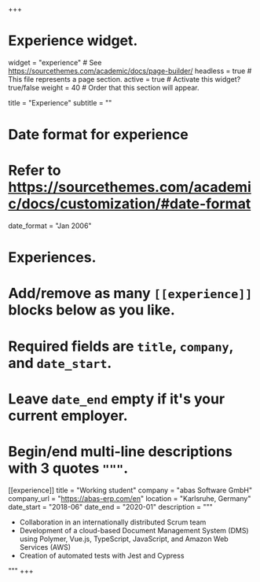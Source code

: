 +++
# Experience widget.
widget = "experience"  # See https://sourcethemes.com/academic/docs/page-builder/
headless = true  # This file represents a page section.
active = true  # Activate this widget? true/false
weight = 40  # Order that this section will appear.

title = "Experience"
subtitle = ""

# Date format for experience
#   Refer to https://sourcethemes.com/academic/docs/customization/#date-format
date_format = "Jan 2006"

# Experiences.
#   Add/remove as many `[[experience]]` blocks below as you like.
#   Required fields are `title`, `company`, and `date_start`.
#   Leave `date_end` empty if it's your current employer.
#   Begin/end multi-line descriptions with 3 quotes `"""`.
[[experience]]
  title = "Working student"
  company = "abas Software GmbH"
  company_url = "https://abas-erp.com/en"
  location = "Karlsruhe, Germany"
  date_start = "2018-06"
  date_end = "2020-01"
  description = """
  * Collaboration in an internationally distributed Scrum team
  * Development of a cloud-based Document Management System (DMS) using Polymer, Vue.js, TypeScript, JavaScript, and Amazon Web Services (AWS)
  * Creation of automated tests with Jest and Cypress
  
  """
+++
